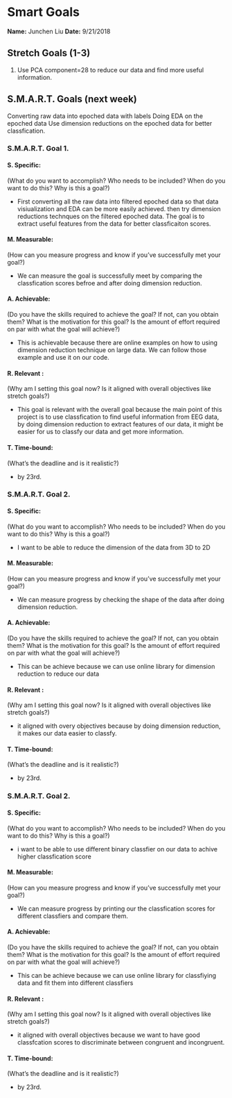 # Smart Goals

 **Name:** Junchen Liu
 **Date:** 9/21/2018

## Stretch Goals (1-3)

1. Use PCA component=28 to reduce our data and find more useful information.

 ## S.M.A.R.T. Goals (next week)

 Converting raw data into epoched data with labels
 Doing EDA on the epoched data
 Use dimension reductions on the epoched data for better classfication. 


 ### S.M.A.R.T. Goal 1.

 #### S. Specific: 
 (What do you want to accomplish? Who needs to be included? When do you want to do this? Why is this a goal?)
 * First converting all the raw data into filtered epoched data so that data visiualization and EDA can be more easily achieved.
 then try dimension reductions technques on the filtered epoched data. The goal is to extract useful features from the data for better classficaiton scores.

 #### M. Measurable: 
 (How can you measure progress and know if you’ve successfully met your goal?)
 * We can measure the goal is successfully meet by comparing the classfication scores befroe and after doing dimension reduction.

 #### A. Achievable: 
 (Do you have the skills required to achieve the goal? If not, can you obtain them? What is the motivation for this goal? Is the amount of effort required on par with what the goal will achieve?)
 * This is achievable because there are online examples on how to using dimension reduction technique on large data. We can follow those example and
 use it on our code.

 #### R. Relevant :
 (Why am I setting this goal now? Is it aligned with overall objectives like stretch goals?)
 * This goal is relevant with the overall goal because the main point of this project is to use classfication to find useful information from
 EEG data, by doing dimension reduction to extract features of our data, it might be easier for us to classfy our data and get more information.

 #### T. Time-bound: 
 (What’s the deadline and is it realistic?)
 * by 23rd. 
 
 
 ### S.M.A.R.T. Goal 2.

 #### S. Specific: 
 (What do you want to accomplish? Who needs to be included? When do you want to do this? Why is this a goal?)
 * I want to be able to reduce the dimension of the data from 3D to 2D
 #### M. Measurable: 
 (How can you measure progress and know if you’ve successfully met your goal?)
 * We can measure progress by checking the shape of the data after doing dimension reduction.
 #### A. Achievable: 
 (Do you have the skills required to achieve the goal? If not, can you obtain them? What is the motivation for this goal? Is the amount of effort required on par with what the goal will achieve?)
 * This can be achieve because we can use online library for dimension reduction to reduce our data

 #### R. Relevant :
 (Why am I setting this goal now? Is it aligned with overall objectives like stretch goals?)
 * it aligned with overy objectives because by doing dimension reduction, it makes our data easier to classfy.
 #### T. Time-bound: 
 (What’s the deadline and is it realistic?)
 * by 23rd. 
 
  ### S.M.A.R.T. Goal 2.

 #### S. Specific: 
 (What do you want to accomplish? Who needs to be included? When do you want to do this? Why is this a goal?)
 * i want to be able to use different binary classfier on our data to achive higher classfication score
 #### M. Measurable: 
 (How can you measure progress and know if you’ve successfully met your goal?)
 * We can measure progress by printing our the classfication scores for different classfiers and compare them.
 #### A. Achievable: 
 (Do you have the skills required to achieve the goal? If not, can you obtain them? What is the motivation for this goal? Is the amount of effort required on par with what the goal will achieve?)
 * This can be achieve because we can use online library for classfiying data and fit them into different classfiers

 #### R. Relevant :
 (Why am I setting this goal now? Is it aligned with overall objectives like stretch goals?)
 * it aligned with overall objectives because we want to have good classfcation scores to discriminate between congruent and incongruent.
 #### T. Time-bound: 
 (What’s the deadline and is it realistic?)
 * by 23rd. 
